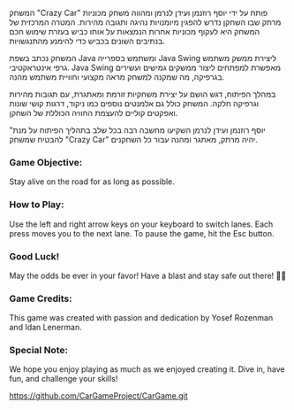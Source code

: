 המשחק "Crazy Car" פותח על ידי יוסף רוזנמן ועידן לנרמן ומהווה משחק מכוניות מרתק שבו השחקן נדרש להפגין מיומנויות נהיגה ותגובה מהירות. המטרה המרכזית של המשחק היא לעקוף מכוניות אחרות הנמצאות על אותו כביש בעזרת שימוש חכם בנתיבים השונים בכביש כדי להימנע מהתנגשויות.

המשחק נכתב בשפת Java ומשתמש בספרייה Java Swing ליצירת ממשק משתמש גרפי אינטראקטיבי. Java Swing מאפשרת למפתחים ליצור ממשקים גמישים ועשירים בגרפיקה, מה שמקנה למשחק מראה מקצועי וחוויית משתמש מהנה.

במהלך הפיתוח, דגש הושם על יצירת משחקיות זורמת ומאתגרת, עם תגובות מהירות וגרפיקה חלקה. המשחק כולל גם אלמנטים נוספים כמו ניקוד, דרגות קושי שונות ואפקטים קוליים להעצמת החוויה הכוללת של השחקן.

"יוסף רוזנמן ועידן לנרמן השקיעו מחשבה רבה בכל שלב בתהליך הפיתוח על מנת להבטיח שמשחק "Crazy Car" יהיה מרתק, מאתגר ומהנה עבור כל השחקנים.



### Game Objective:
Stay alive on the road for as long as possible.

### How to Play:
Use the left and right arrow keys on your keyboard to switch lanes. Each press moves you to the next lane. To pause the game, hit the Esc button.

### Good Luck!
May the odds be ever in your favor! Have a blast and stay safe out there! 🚗💨

### Game Credits:
This game was created with passion and dedication by Yosef Rozenman and Idan Lenerman.

### Special Note:
We hope you enjoy playing as much as we enjoyed creating it. Dive in, have fun, and challenge your skills!


https://github.com/CarGameProject/CarGame.git




